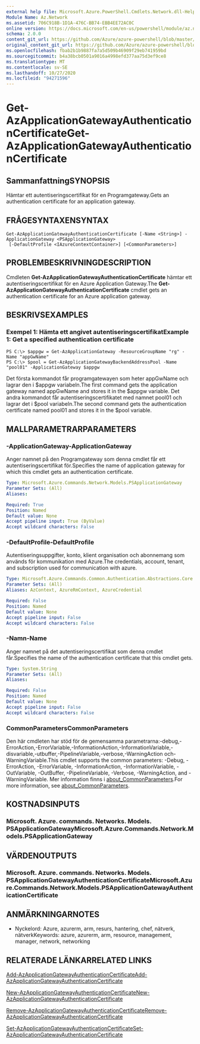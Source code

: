 ```yaml
---
external help file: Microsoft.Azure.PowerShell.Cmdlets.Network.dll-Help.xml
Module Name: Az.Network
ms.assetid: 706C918B-1D1A-476C-BB74-EBB4EE72AC0C
online version: https://docs.microsoft.com/en-us/powershell/module/az.network/get-azapplicationgatewayauthenticationcertificate
schema: 2.0.0
content_git_url: https://github.com/Azure/azure-powershell/blob/master/src/Network/Network/help/Get-AzApplicationGatewayAuthenticationCertificate.md
original_content_git_url: https://github.com/Azure/azure-powershell/blob/master/src/Network/Network/help/Get-AzApplicationGatewayAuthenticationCertificate.md
ms.openlocfilehash: fbab2b1b9887fa7a5d509b46909f29eb741959bd
ms.sourcegitcommit: b4a38bcb0501a9016a4998efd377aa75d3ef9ce8
ms.translationtype: MT
ms.contentlocale: sv-SE
ms.lasthandoff: 10/27/2020
ms.locfileid: "94271596"
---
```

# <span data-ttu-id="c6e36-101">Get-AzApplicationGatewayAuthenticationCertificate</span><span class="sxs-lookup"><span data-stu-id="c6e36-101">Get-AzApplicationGatewayAuthenticationCertificate</span></span>

## <span data-ttu-id="c6e36-102">Sammanfattning</span><span class="sxs-lookup"><span data-stu-id="c6e36-102">SYNOPSIS</span></span>
<span data-ttu-id="c6e36-103">Hämtar ett autentiseringscertifikat för en Programgateway.</span><span class="sxs-lookup"><span data-stu-id="c6e36-103">Gets an authentication certificate for an application gateway.</span></span>

## <span data-ttu-id="c6e36-104">FRÅGESYNTAXEN</span><span class="sxs-lookup"><span data-stu-id="c6e36-104">SYNTAX</span></span>

```
Get-AzApplicationGatewayAuthenticationCertificate [-Name <String>] -ApplicationGateway <PSApplicationGateway>
 [-DefaultProfile <IAzureContextContainer>] [<CommonParameters>]
```

## <span data-ttu-id="c6e36-105">PROBLEMBESKRIVNING</span><span class="sxs-lookup"><span data-stu-id="c6e36-105">DESCRIPTION</span></span>
<span data-ttu-id="c6e36-106">Cmdleten **Get-AzApplicationGatewayAuthenticationCertificate** hämtar ett autentiseringscertifikat för en Azure Application Gateway.</span><span class="sxs-lookup"><span data-stu-id="c6e36-106">The **Get-AzApplicationGatewayAuthenticationCertificate** cmdlet gets an authentication certificate for an Azure application gateway.</span></span>

## <span data-ttu-id="c6e36-107">BESKRIVS</span><span class="sxs-lookup"><span data-stu-id="c6e36-107">EXAMPLES</span></span>

### <span data-ttu-id="c6e36-108">Exempel 1: Hämta ett angivet autentiseringscertifikat</span><span class="sxs-lookup"><span data-stu-id="c6e36-108">Example 1: Get a specified authentication certificate</span></span>
```
PS C:\> $appgw = Get-AzApplicationGateway -ResourceGroupName "rg" -Name "appGwName"
PS C:\> $pool = Get-AzApplicationGatewayBackendAddressPool -Name "pool01" -ApplicationGateway $appgw
```

<span data-ttu-id="c6e36-109">Det första kommandot får programgatewayen som heter appGwName och lagrar den i $appgw variabeln.</span><span class="sxs-lookup"><span data-stu-id="c6e36-109">The first command gets the application gateway named appGwName and stores it in the $appgw variable.</span></span>
<span data-ttu-id="c6e36-110">Det andra kommandot får autentiseringscertifikatet med namnet pool01 och lagrar det i $pool variabeln.</span><span class="sxs-lookup"><span data-stu-id="c6e36-110">The second command gets the authentication certificate named pool01 and stores it in the $pool variable.</span></span>

## <span data-ttu-id="c6e36-111">MALLPARAMETRAR</span><span class="sxs-lookup"><span data-stu-id="c6e36-111">PARAMETERS</span></span>

### <span data-ttu-id="c6e36-112">-ApplicationGateway</span><span class="sxs-lookup"><span data-stu-id="c6e36-112">-ApplicationGateway</span></span>
<span data-ttu-id="c6e36-113">Anger namnet på den Programgateway som denna cmdlet får ett autentiseringscertifikat för.</span><span class="sxs-lookup"><span data-stu-id="c6e36-113">Specifies the name of application gateway for which this cmdlet gets an authentication certificate.</span></span>

```yaml
Type: Microsoft.Azure.Commands.Network.Models.PSApplicationGateway
Parameter Sets: (All)
Aliases:

Required: True
Position: Named
Default value: None
Accept pipeline input: True (ByValue)
Accept wildcard characters: False
```

### <span data-ttu-id="c6e36-114">-DefaultProfile</span><span class="sxs-lookup"><span data-stu-id="c6e36-114">-DefaultProfile</span></span>
<span data-ttu-id="c6e36-115">Autentiseringsuppgifter, konto, klient organisation och abonnemang som används för kommunikation med Azure.</span><span class="sxs-lookup"><span data-stu-id="c6e36-115">The credentials, account, tenant, and subscription used for communication with azure.</span></span>

```yaml
Type: Microsoft.Azure.Commands.Common.Authentication.Abstractions.Core.IAzureContextContainer
Parameter Sets: (All)
Aliases: AzContext, AzureRmContext, AzureCredential

Required: False
Position: Named
Default value: None
Accept pipeline input: False
Accept wildcard characters: False
```

### <span data-ttu-id="c6e36-116">-Namn</span><span class="sxs-lookup"><span data-stu-id="c6e36-116">-Name</span></span>
<span data-ttu-id="c6e36-117">Anger namnet på det autentiseringscertifikat som denna cmdlet får.</span><span class="sxs-lookup"><span data-stu-id="c6e36-117">Specifies the name of the authentication certificate that this cmdlet gets.</span></span>

```yaml
Type: System.String
Parameter Sets: (All)
Aliases:

Required: False
Position: Named
Default value: None
Accept pipeline input: False
Accept wildcard characters: False
```

### <span data-ttu-id="c6e36-118">CommonParameters</span><span class="sxs-lookup"><span data-stu-id="c6e36-118">CommonParameters</span></span>
<span data-ttu-id="c6e36-119">Den här cmdleten har stöd för de gemensamma parametrarna:-debug,-ErrorAction,-ErrorVariable,-InformationAction,-InformationVariable,-disvariable,-utbuffer,-PipelineVariable,-verbose,-WarningAction och-WarningVariable.</span><span class="sxs-lookup"><span data-stu-id="c6e36-119">This cmdlet supports the common parameters: -Debug, -ErrorAction, -ErrorVariable, -InformationAction, -InformationVariable, -OutVariable, -OutBuffer, -PipelineVariable, -Verbose, -WarningAction, and -WarningVariable.</span></span> <span data-ttu-id="c6e36-120">Mer information finns i [about_CommonParameters](http://go.microsoft.com/fwlink/?LinkID=113216).</span><span class="sxs-lookup"><span data-stu-id="c6e36-120">For more information, see [about_CommonParameters](http://go.microsoft.com/fwlink/?LinkID=113216).</span></span>

## <span data-ttu-id="c6e36-121">KOSTNADS</span><span class="sxs-lookup"><span data-stu-id="c6e36-121">INPUTS</span></span>

### <span data-ttu-id="c6e36-122">Microsoft. Azure. commands. Networks. Models. PSApplicationGateway</span><span class="sxs-lookup"><span data-stu-id="c6e36-122">Microsoft.Azure.Commands.Network.Models.PSApplicationGateway</span></span>

## <span data-ttu-id="c6e36-123">VÄRDEN</span><span class="sxs-lookup"><span data-stu-id="c6e36-123">OUTPUTS</span></span>

### <span data-ttu-id="c6e36-124">Microsoft. Azure. commands. Networks. Models. PSApplicationGatewayAuthenticationCertificate</span><span class="sxs-lookup"><span data-stu-id="c6e36-124">Microsoft.Azure.Commands.Network.Models.PSApplicationGatewayAuthenticationCertificate</span></span>

## <span data-ttu-id="c6e36-125">ANMÄRKNINGAR</span><span class="sxs-lookup"><span data-stu-id="c6e36-125">NOTES</span></span>
* <span data-ttu-id="c6e36-126">Nyckelord: Azure, azurerm, arm, resurs, hantering, chef, nätverk, nätverk</span><span class="sxs-lookup"><span data-stu-id="c6e36-126">Keywords: azure, azurerm, arm, resource, management, manager, network, networking</span></span>

## <span data-ttu-id="c6e36-127">RELATERADE LÄNKAR</span><span class="sxs-lookup"><span data-stu-id="c6e36-127">RELATED LINKS</span></span>

[<span data-ttu-id="c6e36-128">Add-AzApplicationGatewayAuthenticationCertificate</span><span class="sxs-lookup"><span data-stu-id="c6e36-128">Add-AzApplicationGatewayAuthenticationCertificate</span></span>](./Add-AzApplicationGatewayAuthenticationCertificate.md)

[<span data-ttu-id="c6e36-129">New-AzApplicationGatewayAuthenticationCertificate</span><span class="sxs-lookup"><span data-stu-id="c6e36-129">New-AzApplicationGatewayAuthenticationCertificate</span></span>](./New-AzApplicationGatewayAuthenticationCertificate.md)

[<span data-ttu-id="c6e36-130">Remove-AzApplicationGatewayAuthenticationCertificate</span><span class="sxs-lookup"><span data-stu-id="c6e36-130">Remove-AzApplicationGatewayAuthenticationCertificate</span></span>](./Remove-AzApplicationGatewayAuthenticationCertificate.md)

[<span data-ttu-id="c6e36-131">Set-AzApplicationGatewayAuthenticationCertificate</span><span class="sxs-lookup"><span data-stu-id="c6e36-131">Set-AzApplicationGatewayAuthenticationCertificate</span></span>](./Set-AzApplicationGatewayAuthenticationCertificate.md)


